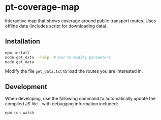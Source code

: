 # pt-coverage-map
Interactive map that shows coverage around public transport routes. Uses offline data (includes script for downloading data).

## Installation
```sh
npm install
node get_data --help  # how to modify parameters
node get_data
```

Modify the file `get_data.txt` to load the routes you are interested in.

## Development
When developing, use the following command to automatically update the compiled JS file - with debugging information included:
```sh
npm run watch
```
